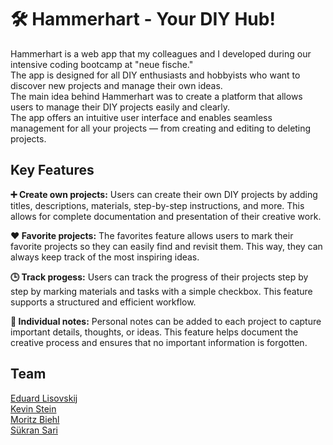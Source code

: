 # 🛠️ Hammerhart - Your DIY Hub!
Hammerhart is a web app that my colleagues and I developed during our intensive coding bootcamp at "neue fische." <br>
The app is designed for all DIY enthusiasts and hobbyists who want to discover new projects and manage their own ideas. <br>
The main idea behind Hammerhart was to create a platform that allows users to manage their DIY projects easily and clearly. <br>
The app offers an intuitive user interface and enables seamless management for all your projects — from creating and editing to deleting projects.

## Key Features
**➕ Create own projects:** Users can create their own DIY projects by adding titles, descriptions, materials, step-by-step instructions, and more. This allows for complete documentation and presentation of their creative work.
<br>

**♥️ Favorite projects:** The favorites feature allows users to mark their favorite projects so they can easily find and revisit them. This way, they can always keep track of the most inspiring ideas.
<br>

**🕒 Track progess:** Users can track the progress of their projects step by step by marking materials and tasks with a simple checkbox. This feature supports a structured and efficient workflow.
<br>

**📝 Individual notes:** Personal notes can be added to each project to capture important details, thoughts, or ideas. This feature helps document the creative process and ensures that no important information is forgotten.
<br>

## Team

[Eduard Lisovskij](https://github.com/eduskx) <br>
[Kevin Stein](https://github.com/Kevin-Stein) <br>
[Moritz Biehl](https://github.com/MoritzBhl) <br>
[Sükran Sari](https://github.com/SukranSari) <br>

